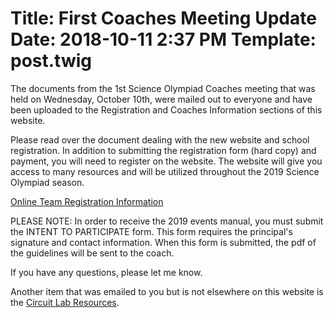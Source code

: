 Title: First Coaches Meeting Update
Date: 2018-10-11 2:37 PM
Template: post.twig
===
The documents from the 1st Science Olympiad Coaches meeting that was held on Wednesday, October 10th, were mailed out to everyone and have been uploaded to the Registration and Coaches Information sections of this website.

Please read over the document dealing with the new website and school registration.  In addition to submitting the registration form (hard copy) and payment, you will need to register on the website.  The website will give you access to many resources and will be utilized throughout the 2019 Science Olympiad season.

[Online Team Registration Information](/assets/registration/2019-WEBSITE-Registration-Info.docx)

PLEASE NOTE:  In order to receive the 2019 events manual, you must submit the INTENT TO PARTICIPATE form.  This form requires the principal's signature and contact information.  When this form is submitted, the pdf of the guidelines will be sent to the coach.

If you have any questions, please let me know.

Another item that was emailed to you but is not elsewhere on this website is the [Circuit Lab Resources](/assets/misc/CIRCUIT-LAB-RESOURCES.docx).